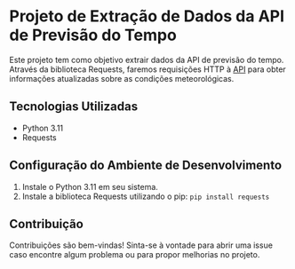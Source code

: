 # Projeto de Extração de Dados da API de Previsão do Tempo


Este projeto tem como objetivo extrair dados da API de previsão do tempo. Através da biblioteca Requests, faremos requisições HTTP à [API](https://openweathermap.org/api) para obter informações atualizadas sobre as condições meteorológicas. 

## Tecnologias Utilizadas
- Python 3.11
- Requests

## Configuração do Ambiente de Desenvolvimento
1. Instale o Python 3.11 em seu sistema.
2. Instale a biblioteca Requests utilizando o pip:
``` pip install requests ```



## Contribuição
Contribuições são bem-vindas! Sinta-se à vontade para abrir uma issue caso encontre algum problema ou para propor melhorias no projeto.
